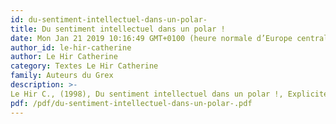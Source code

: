```yaml
---
id: du-sentiment-intellectuel-dans-un-polar-
title: Du sentiment intellectuel dans un polar !
date: Mon Jan 21 2019 10:16:49 GMT+0100 (heure normale d’Europe centrale)
author_id: le-hir-catherine
author: Le Hir Catherine
category: Textes Le Hir Catherine
family: Auteurs du Grex
description: >-
Le Hir C., (1998), Du sentiment intellectuel dans un polar !, Expliciter n° 27, p. 19. 
pdf: /pdf/du-sentiment-intellectuel-dans-un-polar-.pdf
---
```

